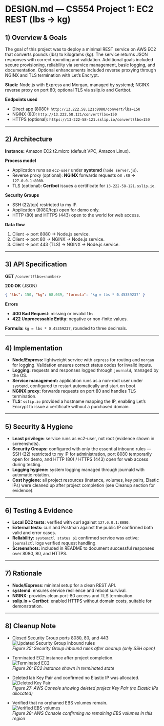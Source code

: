 # DESIGN.md — CS554 Project 1: EC2 REST (lbs → kg)

## 1) Overview & Goals
The goal of this project was to deploy a minimal REST service on AWS EC2 that converts pounds (lbs) to kilograms (kg). The service returns JSON responses with correct rounding and validation. Additional goals included secure provisioning, reliability via service management, basic logging, and documentation. Optional enhancements included reverse proxying through NGINX and TLS termination with Let’s Encrypt.  

**Stack:** Node.js with Express and Morgan, managed by systemd; NGINX reverse proxy on port 80; optional TLS via sslip.io and Certbot.  

**Endpoints used**
- Direct app (8080): `http://13.222.58.121:8080/convert?lbs=150`  
- NGINX (80): `http://13.222.58.121/convert?lbs=150`  
- HTTPS (optional): `https://13-222-58-121.sslip.io/convert?lbs=150`  

---

## 2) Architecture
**Instance:** Amazon EC2 t2.micro (default VPC, Amazon Linux).  

**Process model**
- Application runs as `ec2-user` under **systemd** (`node server.js`).  
- Reverse proxy (optional): **NGINX** forwards requests on `:80` → `127.0.0.1:8080`.  
- TLS (optional): **Certbot** issues a certificate for `13-222-58-121.sslip.io`.  

**Security Groups**
- SSH (22/tcp) restricted to my IP.  
- Application (8080/tcp) open for demo only.  
- HTTP (80) and HTTPS (443) open to the world for web access.  

**Data flow**
1. Client → port 8080 → Node.js service.  
2. Client → port 80 → NGINX → Node.js service.  
3. Client → port 443 (TLS) → NGINX → Node.js service.  

---

## 3) API Specification
**GET** `/convert?lbs=<number>`  

**200 OK** (JSON)  
```json
{ "lbs": 150, "kg": 68.039, "formula": "kg = lbs * 0.45359237" }
```  

**Errors**
- **400 Bad Request**: missing or invalid `lbs`.  
- **422 Unprocessable Entity**: negative or non-finite values.  

**Formula:** `kg = lbs * 0.45359237`, rounded to three decimals.  

---

## 4) Implementation
- **Node/Express:** lightweight service with `express` for routing and `morgan` for logging. Validation ensures correct status codes for invalid inputs.  
- **Logging:** requests and responses logged through `journald`, managed by the OS.  
- **Service management:** application runs as a non-root user under `systemd`, configured to restart automatically and start on boot.  
- **NGINX proxy:** forwards requests on port 80 and handles TLS termination.  
- **TLS:** `sslip.io` provided a hostname mapping the IP, enabling Let’s Encrypt to issue a certificate without a purchased domain.  

---

## 5) Security & Hygiene
- **Least privilege:** service runs as ec2-user, not root (evidence shown in screenshots).
- **Security Groups:** configured with only the essential inbound rules — SSH (22) restricted to my IP for administration, port 8080 temporarily open for demo, and HTTP (80) / HTTPS (443) open for web access during testing.
- **Logging hygiene:** system logging managed through journald with automatic rotation.  
- **Cost hygiene:** all project resources (instance, volumes, key pairs, Elastic IPs) were cleaned up after project completion (see Cleanup section for evidence).
---

## 6) Testing & Evidence
- **Local EC2 tests:** verified with curl against `127.0.0.1:8080`.  
- **External tests:** curl and Postman against the public IP confirmed both valid and error cases.  
- **Reliability:** `systemctl status p1` confirmed service was active; `journalctl` logs verified request handling.  
- **Screenshots:** included in README to document successful responses over 8080, 80, and HTTPS.  

---

## 7) Rationale
- **Node/Express**: minimal setup for a clean REST API.  
- **systemd**: ensures service resilience and reboot survival.  
- **NGINX**: provides clean port-80 access and TLS termination.  
- **sslip.io + Certbot**: enabled HTTPS without domain costs, suitable for demonstration.  

---

## 8) Cleanup Note

- Closed Security Group ports 8080, 80, and 443  
![Updated Security Group inbound rules](docs/screenshots/updated-sg.png)  
*Figure 25: Security Group inbound rules after cleanup (only SSH open)*  

- Terminated EC2 instance after project completion.  
![Terminated EC2](docs/screenshots/terminated.png)  
*Figure 26: EC2 instance shown in terminated state*  

- Deleted lab Key Pair and confirmed no Elastic IP was allocated.  
![Deleted Key Pair](docs/screenshots/keydelete.png)  
*Figure 27: AWS Console showing deleted project Key Pair (no Elastic IPs allocated)*  

- Verified that no orphaned EBS volumes remain.  
![Verified EBS volumes](docs/screenshots/volume.png)  
*Figure 28: AWS Console confirming no remaining EBS volumes in this region*  
